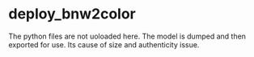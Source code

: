 # deploy_bnw2color

The python files are not uoloaded here. The model is dumped and then exported for use. Its cause of size and authenticity issue. 
